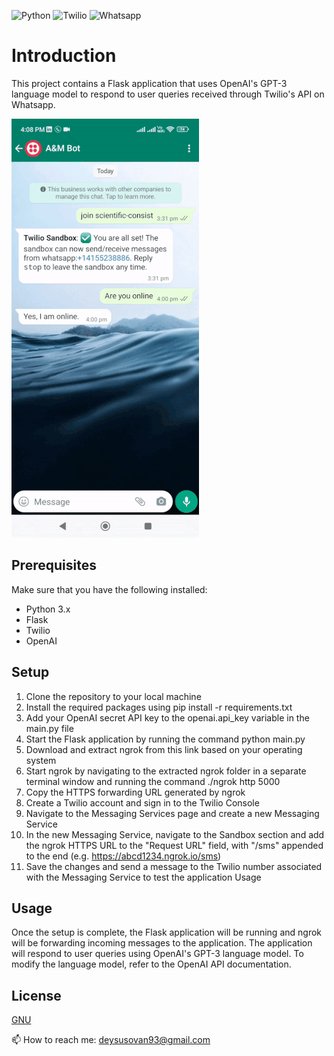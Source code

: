 ![Python](https://img.shields.io/badge/Python-FFD43B?style=for-the-badge&logo=python&logoColor=blue)
![Twilio](https://img.shields.io/badge/Twilio-F22F46?style=for-the-badge&logo=Twilio&logoColor=white)
![Whatsapp](https://img.shields.io/badge/WhatsApp-25D366?style=for-the-badge&logo=whatsapp&logoColor=white)
# Introduction
This project contains a Flask application that uses OpenAI's GPT-3 language model to respond to user queries received through Twilio's API on Whatsapp.

![Image](https://github.com/susovanD/ChatgptWhatsapp/blob/main/ezgif.com-resize.gif)


## Prerequisites
Make sure that you have the following installed:

- Python 3.x
- Flask
- Twilio
- OpenAI

## Setup
1. Clone the repository to your local machine
2. Install the required packages using pip install -r requirements.txt
3. Add your OpenAI secret API key to the openai.api_key variable in the main.py file
4. Start the Flask application by running the command python main.py
5. Download and extract ngrok from this link based on your operating system
6. Start ngrok by navigating to the extracted ngrok folder in a separate terminal window and running the command ./ngrok http 5000
7. Copy the HTTPS forwarding URL generated by ngrok
8. Create a Twilio account and sign in to the Twilio Console
9. Navigate to the Messaging Services page and create a new Messaging Service
10. In the new Messaging Service, navigate to the Sandbox section and add the ngrok HTTPS URL to the "Request URL" field, with "/sms" appended to the end (e.g. https://abcd1234.ngrok.io/sms)
11. Save the changes and send a message to the Twilio number associated with the Messaging Service to test the application
Usage

## Usage
Once the setup is complete, the Flask application will be running and ngrok will be forwarding incoming messages to the application. The application will respond to user queries using OpenAI's GPT-3 language model. To modify the language model, refer to the OpenAI API documentation.

## License

[GNU](https://choosealicense.com/licenses/gpl-3.0/)

📫 How to reach me: [deysusovan93@gmail.com](mailto:deysusovan93@gmail.com)
